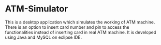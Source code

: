 # ATM-Simulator
This is a desktop application which simulates the working of ATM machine. 
There is an option to insert card number and pin to access the functionalities instead of inserting card in real ATM machine.
It is developed using Java and MySQL on eclipse IDE.
